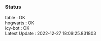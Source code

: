 ### Status


table : OK  
hogwarts : OK  
icy-bot : OK  
Latest Update : 2022-12-27 18:09:25.831803
